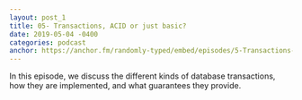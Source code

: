 ```yaml
---
layout: post_1
title: 05- Transactions, ACID or just basic?
date: 2019-05-04 -0400
categories: podcast
anchor: https://anchor.fm/randomly-typed/embed/episodes/5-Transactions--ACID-or-Just-Basic-e3u9ib/a-aecihe
---
```

In this episode, we discuss the different kinds of database transactions, how they are implemented, and what guarantees they provide.

